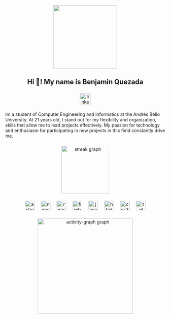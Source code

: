 <div align="center">
  <img height="200" src="C:\Users\bquez\Downloads\WhatsApp Image 2024-10-01 at 16.10.23 (1).jpeg"  />
</div>

###

<h2 align="center">Hi 👋! My name is  Benjamin Quezada</h2>

###

<div align="center">
  <img src="https://img.shields.io/static/v1?message=LinkedIn&logo=linkedin&label=&color=0077B5&logoColor=white&labelColor=&style=for-the-badge" height="35" alt="linkedin logo"  />
</div>

###

<p align="left">Im a student of Computer Engineering and Informatics at the Andrés Bello University. At 21 years old, I stand out for my flexibility and organization, skills that allow me to lead projects effectively. My passion for technology and enthusiasm for participating in new projects in this field constantly drive me.</p>

###

<div align="center">
  <img src="https://streak-stats.demolab.com?user=bquezadag&locale=en&mode=daily&theme=codeSTACKr&hide_border=false&border_radius=5" height="150" alt="streak graph"  />
</div>

###

<div align="center">
  <img src="https://cdn.simpleicons.org/astro/FF5D01" height="30" alt="astro logo"  />
  <img width="12" />
  <img src="https://skillicons.dev/icons?i=neovim" height="30" alt="neovim logo"  />
  <img width="12" />
  <img src="https://skillicons.dev/icons?i=react" height="30" alt="react logo"  />
  <img width="12" />
  <img src="https://skillicons.dev/icons?i=firebase" height="30" alt="firebase logo"  />
  <img width="12" />
  <img src="https://cdn.jsdelivr.net/gh/devicons/devicon/icons/javascript/javascript-original.svg" height="30" alt="javascript logo"  />
  <img width="12" />
  <img src="https://cdn.jsdelivr.net/gh/devicons/devicon/icons/html5/html5-original.svg" height="30" alt="html5 logo"  />
  <img width="12" />
  <img src="https://cdn.jsdelivr.net/gh/devicons/devicon/icons/css3/css3-original.svg" height="30" alt="css3 logo"  />
  <img width="12" />
  <img src="https://cdn.simpleicons.org/tailwindcss/06B6D4" height="30" alt="tailwindcss logo"  />
</div>

###

<div align="center">
  <img src="https://github-readme-activity-graph.vercel.app/graph?username=bquezadag&radius=16&theme=react&area=true&order=5" height="300" alt="activity-graph graph"  />
</div>

###
